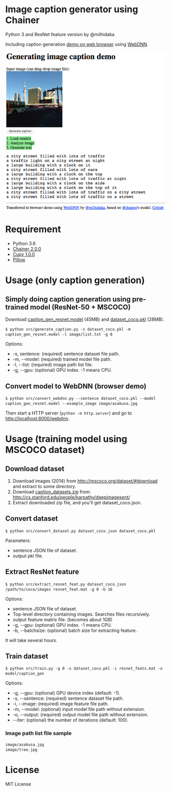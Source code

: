 # Image caption generator using Chainer

Python 3 and ResNet feature version by @milhidaka

Including caption generation [demo on web browser](https://milhidaka.github.io/chainer-image-caption/) using [WebDNN](https://github.com/mil-tokyo/webdnn).

![Screenshot](./image/demo_screenshot.png)

# Requirement

* Python 3.6
* [Chainer 2.0.0](http://chainer.org/)
* [Cupy 1.0.0](http://docs.cupy.chainer.org/en/stable/)
* [Pillow](https://pypi.python.org/pypi/Pillow/)

# Usage (only caption generation)

## Simply doing caption generation using pre-trained model (ResNet-50 + MSCOCO)
Download [caption_gen_resnet.model](https://drive.google.com/file/d/0BxKvBdxU_LchXzJqRTZBMU5SUVE/view?usp=sharing) (45MB) and [dataset_coco.pkl](https://drive.google.com/file/d/0BxKvBdxU_LchNmhmVHBRZ1laUkk/view?usp=sharing) (28MB).

```
$ python src/generate_caption.py -s dataset_coco.pkl -m caption_gen_resnet.model -l image/list.txt -g 0
```

Options:
* -s, sentence: (required) sentence dataset file path.
* -m, --model: (required) trained model file path.
* -l, --list: (required) image path list file.
* -g, --gpu: (optional) GPU index. -1 means CPU.

## Convert model to WebDNN (browser demo)

```
$ python src/convert_webdnn.py --sentence dataset_coco.pkl --model caption_gen_resnet.model --example_image image/asakusa.jpg
```

Then start a HTTP server (`python -m http.server`) and go to [http://localhost:8000/webdnn](http://localhost:8000/webdnn).

# Usage (training model using MSCOCO dataset)

## Download dataset

1. Download images (2014) from http://mscoco.org/dataset/#download and extract to some directory.
1. Download [caption_datasets.zip](http://cs.stanford.edu/people/karpathy/deepimagesent/caption_datasets.zip) from:
http://cs.stanford.edu/people/karpathy/deepimagesent/
1. Extract downloaded zip file, and you'll get dataset_coco.json.

## Convert dataset

```
$ python src/convert_dataset.py dataset_coco.json dataset_coco.pkl
```

Parameters:
* sentence JSON file of dataset.
* output pkl file.

## Extract ResNet feature

```
$ python src/extract_resnet_feat.py dataset_coco.json /path/to/coco/images resnet_feat.mat -g 0 -b 16
```

Options:
* sentence JSON file of dataset.
* Top-level directory containing images. Searches files recursively.
* output feature matrix file. (becomes about 1GB)
* -g, --gpu: (optional) GPU index. -1 means CPU.
* -b, --batchsize: (optional) batch size for extracting feature.

It will take several hours.

## Train dataset

```
$ python src/train.py -g 0 -s dataset_coco.pkl -i resnet_feats.mat -o model/caption_gen
```

Options:
* -g, --gpu: (optional) GPU device index (default: -1).
* -s, --sentence: (required) sentence dataset file path.
* -i, --image: (required) image feature file path.
* -m, --model: (optional) input model file path without extension.
* -o, --output: (required) output model file path without extension.
* --iter: (optional) the number of iterations (default: 100).

### Image path list file sample

```
image/asakusa.jpg
image/tree.jpg
```

# License

MIT License
